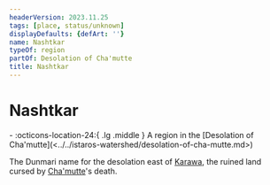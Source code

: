 ```yaml
---
headerVersion: 2023.11.25
tags: [place, status/unknown]
displayDefaults: {defArt: ''}
name: Nashtkar
typeOf: region
partOf: Desolation of Cha'mutte
title: Nashtkar
---
```

# Nashtkar
<div class="grid cards ext-narrow-margin ext-one-column" markdown>
-    :octicons-location-24:{ .lg .middle } A region in the [Desolation of Cha'mutte](<../../istaros-watershed/desolation-of-cha-mutte.md>)  
</div>


The Dunmari name for the desolation east of [Karawa](<../realms/dunmar/eastern-dunmar/karawa.md>), the ruined land cursed by [Cha'mutte](<../../../people/extraplanar-powers/cha-mutte.md>)'s death. 



